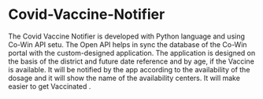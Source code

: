 # Covid-Vaccine-Notifier
  The Covid Vaccine Notifier is developed with Python language and using Co-Win API setu. The Open API helps in sync the database of the Co-Win portal with the custom-designed application. The application is designed on the basis of the district and future date reference and by age, if the Vaccine is available. It will be notified by the app according to the availability of the dosage and it will show the name of the availability centers.  It will make easier to get Vaccinated .

